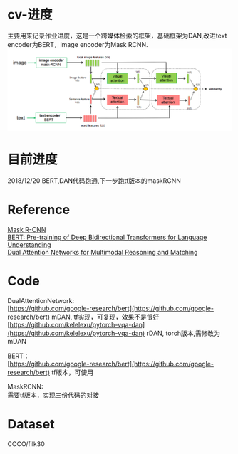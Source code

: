 # cv-进度
主要用来记录作业进度，这是一个跨媒体检索的框架，基础框架为DAN,改进text encoder为BERT，image encoder为Mask RCNN.
![image](https://github.com/Hxx2048/cv-/blob/master/framework.PNG)

# 目前进度
2018/12/20  BERT,DAN代码跑通,下一步跑tf版本的maskRCNN

# Reference
[Mask R-CNN](https://arxiv.org/pdf/1703.06870.pdf)<br>
[BERT: Pre-training of Deep Bidirectional Transformers for Language Understanding](https://arxiv.org/pdf/1810.04805.pdf)<br>
[Dual Attention Networks for Multimodal Reasoning and Matching](https://arxiv.org/pdf/1611.00471.pdf)<br>

# Code
DualAttentionNetwork:<br>
[https://github.com/google-research/bert](https://github.com/google-research/bert)  mDAN, tf实现，可复现，效果不是很好<br>
[https://github.com/kelelexu/pytorch-vqa-dan](https://github.com/kelelexu/pytorch-vqa-dan)  rDAN, torch版本,需修改为mDAN<br>

BERT：<br>
[https://github.com/google-research/bert](https://github.com/google-research/bert) tf版本，可使用<br>

MaskRCNN:<br>
需要tf版本，实现三份代码的对接<br>

# Dataset
COCO/filk30


